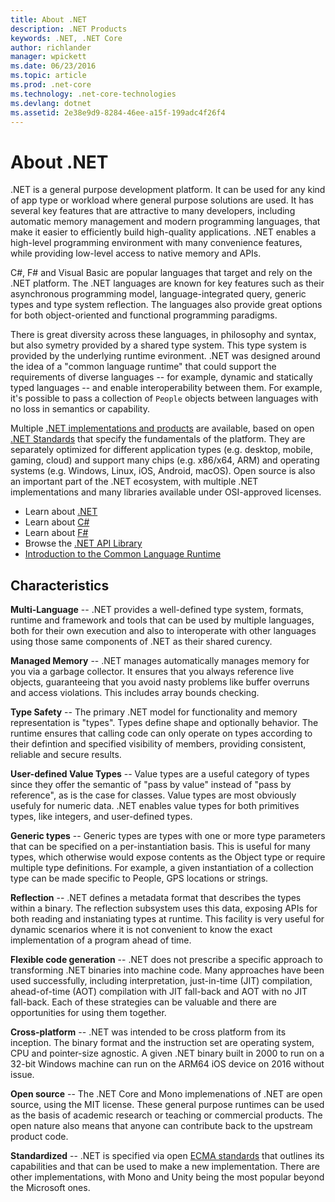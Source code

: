 ```yaml
---
title: About .NET
description: .NET Products
keywords: .NET, .NET Core
author: richlander
manager: wpickett
ms.date: 06/23/2016
ms.topic: article
ms.prod: .net-core
ms.technology: .net-core-technologies
ms.devlang: dotnet
ms.assetid: 2e38e9d9-8284-46ee-a15f-199adc4f26f4
---
```


About .NET
==========

.NET is a general purpose development platform. It can be used for any kind of app type or workload where general purpose solutions are used. It has several key features that are attractive to many developers, including automatic memory management and modern programming languages, that make it easier to efficiently build high-quality applications. .NET enables a high-level programming environment with many convenience features, while providing low-level access to native memory and APIs.

C#, F# and Visual Basic are popular languages that target and rely on the .NET platform. The .NET languages are known for key features such as their asynchronous programming model, language-integrated query, generic types and type system reflection. The languages also provide great options for both object-oriented and functional programming paradigms.

There is great diversity across these languages, in philosophy and syntax, but also symetry provided by a shared type system. This type system is provided by the underlying runtime evironment. .NET was designed around the idea of a "common language runtime" that could support the requirements of diverse languages -- for example, dynamic and statically typed languages -- and enable interoperability between them. For example, it's possible to pass a collection of `People` objects between languages with no loss in semantics or capability.

Multiple [.NET implementations and products](products.md) are available, based on open [.NET Standards](https://github.com/dotnet/coreclr/blob/master/Documentation/project-docs/dotnet-standards.md) that specify the fundamentals of the platform. They are separately optimized for different application types (e.g. desktop, mobile, gaming, cloud) and support many chips (e.g. x86/x64, ARM) and operating systems (e.g. Windows, Linux, iOS, Android, macOS). Open source is also an important part of the .NET ecosystem, with multiple .NET implementations and many libraries available under OSI-approved licenses.

- Learn about [.NET](../standard/index.md)
- Learn about [C#](../languages/csharp/index.md)
- Learn about [F#](../languages/fsharp/index.md)
- Browse the [.NET API Library](../api)
- [Introduction to the Common Language Runtime](https://github.com/dotnet/coreclr/blob/master/Documentation/botr/intro-to-clr.md)

Characteristics
---------------

**Multi-Language** -- .NET provides a well-defined type system, formats, runtime and framework and tools that can be used by multiple languages, both for their own execution and also to interoperate with other languages using those same components of .NET as their shared curency.

**Managed Memory** -- .NET manages automatically manages memory for you via a garbage collector. It ensures that you always reference live objects, guaranteeing that you avoid nasty problems like buffer overruns and access violations. This includes array bounds checking.

**Type Safety** -- The primary .NET model for functionality and memory representation is "types". Types define shape and optionally behavior. The runtime ensures that calling code can only operate on types according to their defintion and specified visibility of members, providing consistent, reliable and secure results.

**User-defined Value Types** -- Value types are a useful category of types since they offer the semantic of "pass by value" instead of "pass by reference", as is the case for classes. Value types are most obviously usefuly for numeric data. .NET enables value types for both primitives types, like integers, and user-defined types.

**Generic types** -- Generic types are types with one or more type parameters that can be specified on a per-instantiation basis. This is useful for many types, which otherwise would  expose contents as the Object type or require multiple type definitions. For example, a given instantiation of a collection type can be made specific to People, GPS locations or strings.

**Reflection** -- .NET defines a metadata format that describes the types within a binary. The reflection subsystem uses this data, exposing APIs for both reading and instaniating types at runtime. This facility is very useful for dynamic scenarios where it is not convenient to know the exact implementation of a program ahead of time.

**Flexible code generation** -- .NET does not prescribe a specific approach to transforming .NET binaries into machine code. Many approaches have been used successfully, including interpretation, just-in-time (JIT) compilation, ahead-of-time (AOT) compilation with JIT fall-back and AOT with no JIT fall-back. Each of these strategies can be valuable and there are opportunities for using them together.

**Cross-platform** -- .NET was intended to be cross platform from its inception. The binary format and the instruction set are operating system, CPU and pointer-size agnostic. A given .NET binary built in 2000 to run on a 32-bit Windows machine can run on the ARM64 iOS device on 2016 without issue.

**Open source** -- The .NET Core and Mono implemenations of .NET are open source, using the MIT license. These general purpose runtimes can be used as the basis of academic research or teaching or commercial products. The open nature also means that anyone can contribute back to the upstream product code.

**Standardized** -- .NET is specified via open [ECMA standards](https://github.com/dotnet/coreclr/blob/master/Documentation/project-docs/dotnet-standards.md) that outlines its capabilities and that can be used to make a new implementation. There are other implementations, with Mono and Unity being the most popular beyond the Microsoft ones.

